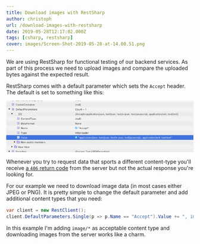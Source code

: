 ```yaml
---
title: Download images with RestSharp
author: christoph
url: /download-images-with-restsharp
date: 2019-05-28T12:17:02.000Z
tags: [csharp, restsharp]
cover: images/Screen-Shot-2019-05-28-at-14.00.51.png
---
```


We are using RestSharp for functional testing of our backend services. As part of this process we need to upload images and compare the uploaded bytes against the expected result.

RestSharp comes with a default parameter which sets the `Accept` header. The default is set to something like this:

![DefaultParameter set by RestSharp](images/Screen-Shot-2019-05-28-at-14.00.51.png)

Whenever you try to request data that sports a different content-type you'll receive [a `406` return code](https://developer.mozilla.org/en-US/docs/Web/HTTP/Status/406) from the server but not the actual response you're looking for.

For our example we need to download image data (in most cases either JPEG or PNG). It is pretty simple to change the default parameter and add additional content types that you need:

```csharp
var client = new RestClient();
client.DefaultParameters.Single(p => p.Name == "Accept").Value += ", image/*";
```
    
In this example I'm adding `image/*` as acceptable content type and downloading images from the server works like a charm.
